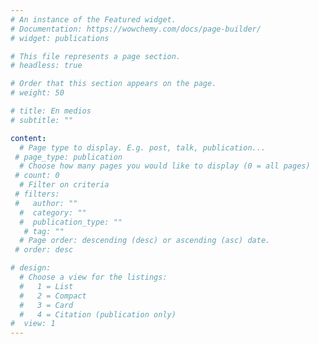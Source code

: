 ```yaml
---
# An instance of the Featured widget.
# Documentation: https://wowchemy.com/docs/page-builder/
# widget: publications

# This file represents a page section.
# headless: true

# Order that this section appears on the page.
# weight: 50

# title: En medios
# subtitle: ""

content:
  # Page type to display. E.g. post, talk, publication...
 # page_type: publication
  # Choose how many pages you would like to display (0 = all pages)
 # count: 0
  # Filter on criteria
 # filters:
 #   author: ""
  #  category: ""
  #  publication_type: ""
   # tag: ""
  # Page order: descending (desc) or ascending (asc) date.
 # order: desc

# design:
  # Choose a view for the listings:
  #   1 = List
  #   2 = Compact
  #   3 = Card
  #   4 = Citation (publication only)
#  view: 1
---
```

